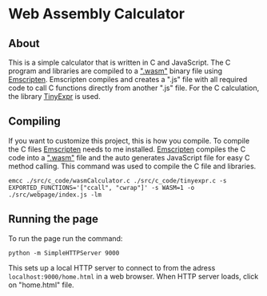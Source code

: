 # Web Assembly Calculator
## About
This is a simple calculator that is written in C and JavaScript.
The C program and libraries are compiled to a [".wasm"](https://webassembly.org/docs/text-format/) binary file using
[Emscripten](https://github.com/kripken/emscripten). Emscripten compiles and 
creates a ".js" file with all required code to call C functions directly from 
another ".js" file. For the C calculation, the library [TinyExpr](https://github.com/codeplea/tinyexpr)
is used.

## Compiling
If you want to customize this project, this is how you compile.
To compile the C files [Emscripten](https://github.com/kripken/emscripten) needs to me installed.
[Emscripten](https://github.com/kripken/emscripten) compiles the C code into a [".wasm"](https://webassembly.org/docs/text-format/) 
file and the auto generates JavaScript file for easy C method calling.
This command was used to compile the C file and libraries.
```
emcc ./src/c_code/wasmCalculator.c ./src/c_code/tinyexpr.c -s EXPORTED_FUNCTIONS='["ccall", "cwrap"]' -s WASM=1 -o ./src/webpage/index.js -lm
```

## Running the page
To run the page run the command:
```
python -m SimpleHTTPServer 9000
```
This sets up a local HTTP server to connect to from the adress `localhost:9000/home.html`
in a web browser. When HTTP server loads, click on "home.html" file.
